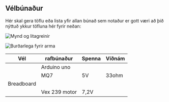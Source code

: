 ## Vélbúnaður
Hér skal gera töflu eða lista yfir allan búnað sem notaður er gott væri að þið nýttuð ykkur töfluna hér fyrir neðan:

![Mynd og litagreinir](./img/visionsensor.jpg)

![Burðarlega fyrir arma](./img/275-1810-turntable-bearing-together.jpg)

  | Vél | rafbúnaður | Spenna | Viðnám |
  | --- | --- | --- | --- |
  |   | Arduino uno |  |   | 
  |   | MQ7 | 5V | 33ohm |
  | Breadboard |   |   |   | 
  |   | Vex 239 motor | 7,2V |   |
